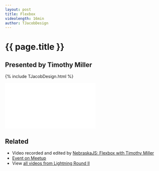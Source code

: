 ```yaml
---
layout: post
title: Flexbox
videolength: 16min
author: TJacobDesign
---
```


# {{ page.title }}

## Presented by Timothy Miller

{% include TJacobDesign.html %}

<div class="fluid-width-video-wrapper"><iframe src="//www.youtube.com/embed/GN_G4Ije7Q0" frameborder="0" allowfullscreen></iframe></div>

## Related

* Video recorded and edited by [NebraskaJS: Flexbox with Timothy Miller](http://www.youtube.com/watch?v=GN_G4Ije7Q0)
* [Event on Meetup](http://www.meetup.com/nebraskajs/events/181849992/)
* View [all videos from Lightning Round II](http://www.youtube.com/playlist?list=PLCCU6TIglvLHdiJPU2_qPF0Z2y8qMqq56)